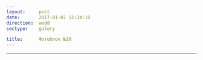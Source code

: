 ```yaml
---
layout:     post
date:       2017-01-07 12:34:18
direction:  wedd
sectype:    galery

title:      Фотоблок №10
---
```


<section class="wedd_galery">                       
        <div id="fotoblock-10" class="owl-carousel owl-theme same_galery">
            <a href="#galery" class="item"><div class="img_inline" style="background-image: url(../images/wedd/10_1.jpg"></div></a>
            <a href="#galery" class="item"><div class="img_inline" style="background-image: url(../images/wedd/10_2.jpg"></div></a>
            <a href="#galery" class="item"><div class="img_inline" style="background-image: url(../images/wedd/10_3.jpg"></div></a>
            <a href="#galery" class="item"><div class="img_inline" style="background-image: url(../images/wedd/10_4.JPG"></div></a>
            <a href="#galery" class="item"><div class="img_inline" style="background-image: url(../images/wedd/10_5.jpg"></div></a>
            <a href="#galery" class="item"><div class="img_inline" style="background-image: url(../images/wedd/10_6.jpg"></div></a>
        </div>
    <hr class="style-wedd">
</section>
